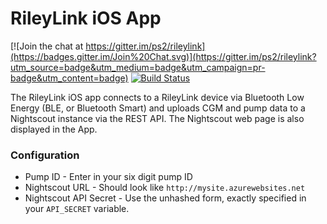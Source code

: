 # RileyLink iOS App

[![Join the chat at https://gitter.im/ps2/rileylink](https://badges.gitter.im/Join%20Chat.svg)](https://gitter.im/ps2/rileylink?utm_source=badge&utm_medium=badge&utm_campaign=pr-badge&utm_content=badge) [![Build Status](https://travis-ci.org/ps2/rileylink_ios.svg?branch=master)](https://travis-ci.org/ps2/rileylink_ios)

The RileyLink iOS app connects to a RileyLink device via Bluetooth Low Energy (BLE, or Bluetooth Smart) and uploads CGM and pump data to a Nightscout instance via the REST API. The Nightscout web page is also displayed in the App.

### Configuration

* Pump ID - Enter in your six digit pump ID
* Nightscout URL - Should look like `http://mysite.azurewebsites.net`
* Nightscout API Secret - Use the unhashed form, exactly specified in your `API_SECRET` variable.
